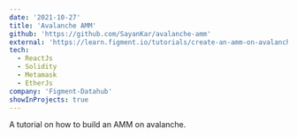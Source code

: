 ```yaml
---
date: '2021-10-27'
title: 'Avalanche AMM'
github: 'https://github.com/SayanKar/avalanche-amm'
external: 'https://learn.figment.io/tutorials/create-an-amm-on-avalanche'
tech:
  - ReactJs
  - Solidity
  - Metamask
  - EtherJs
company: 'Figment-Datahub'
showInProjects: true
---
```


A tutorial on how to build an AMM on avalanche.
